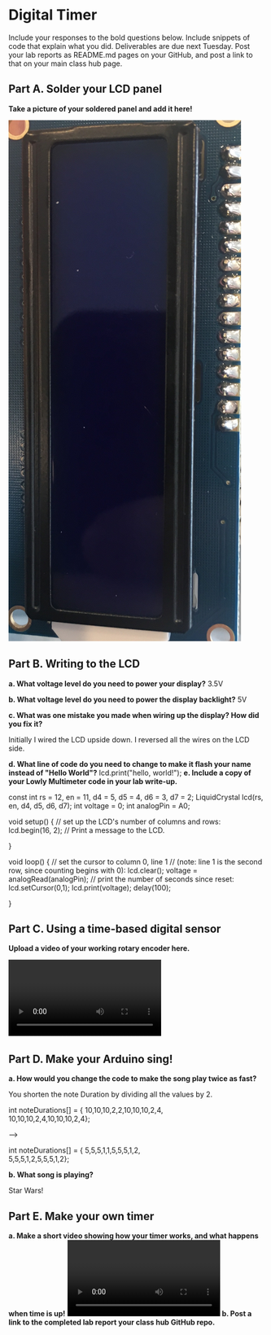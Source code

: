 # Digital Timer
 
Include your responses to the bold questions below. Include snippets of code that explain what you did. Deliverables are due next Tuesday. Post your lab reports as README.md pages on your GitHub, and post a link to that on your main class hub page.

## Part A. Solder your LCD panel

**Take a picture of your soldered panel and add it here!**

![alt text](https://github.com/sas695/IDD-Fa19-Lab2/blob/master/Soldered%20LCD.jpg)

## Part B. Writing to the LCD
 
**a. What voltage level do you need to power your display?**
3.5V

**b. What voltage level do you need to power the display backlight?**
   5V
   
**c. What was one mistake you made when wiring up the display? How did you fix it?**

Initially I wired the LCD upside down. I reversed all the wires on the LCD side.

**d. What line of code do you need to change to make it flash your name instead of "Hello World"?**
 lcd.print("hello, world!");
**e. Include a copy of your Lowly Multimeter code in your lab write-up.**

const int rs = 12, en = 11, d4 = 5, d5 = 4, d6 = 3, d7 = 2;
LiquidCrystal lcd(rs, en, d4, d5, d6, d7);
int voltage = 0;
int analogPin = A0;

void setup() {
  // set up the LCD's number of columns and rows:
  lcd.begin(16, 2);
  // Print a message to the LCD.

}

void loop() {
  // set the cursor to column 0, line 1
  // (note: line 1 is the second row, since counting begins with 0):
  lcd.clear();
  voltage = analogRead(analogPin);
  // print the number of seconds since reset:
  lcd.setCursor(0,1);
  lcd.print(voltage);
  delay(100);
  
}

## Part C. Using a time-based digital sensor

**Upload a video of your working rotary encoder here.**

![alt text](https://github.com/sas695/IDD-Fa19-Lab2/blob/master/Encoder2.mov)

## Part D. Make your Arduino sing!

**a. How would you change the code to make the song play twice as fast?**
 
 You shorten the note Duration by dividing all the values by 2.
 
 int noteDurations[] = {
  10,10,10,2,2,10,10,10,2,4, \
  10,10,10,2,4,10,10,10,2,4};
  
  -->
  
   int noteDurations[] = {
  5,5,5,1,1,5,5,5,1,2, \
  5,5,5,1,2,5,5,5,1,2};
  
**b. What song is playing?**

Star Wars!

## Part E. Make your own timer

**a. Make a short video showing how your timer works, and what happens when time is up!**
 ![alt text](https://github.com/sas695/IDD-Fa19-Lab2/blob/master/Encoder2.mov)
**b. Post a link to the completed lab report your class hub GitHub repo.**
